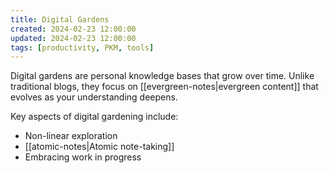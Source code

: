 ```yaml
---
title: Digital Gardens
created: 2024-02-23 12:00:00
updated: 2024-02-23 12:00:00
tags: [productivity, PKM, tools]
---
```


Digital gardens are personal knowledge bases that grow over time. Unlike traditional blogs, they focus on [[evergreen-notes|evergreen content]] that evolves as your understanding deepens.

Key aspects of digital gardening include:
- Non-linear exploration
- [[atomic-notes|Atomic note-taking]]
- Embracing work in progress

